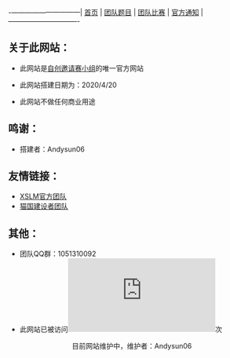 -——————————|  [首页](https://andysun06.github.io/noip-zcyqsxz/)  |  [团队题目](https://andysun06.github.io/noip-zcyqsxz-tdtm/)  |  [团队比赛](https://andysun06.github.io/noip-zcyqsxz-tdbs/)  |  [官方通知](https://andysun06.github.io/noip-zcyqsxz-gftz/)  |——————————-

## 关于此网站：

- 此网站是[自创邀请赛小组](https://www.luogu.com.cn/team/26085)的唯一官方网站

- 此网站搭建日期为：2020/4/20

- 此网站不做任何商业用途

## 鸣谢：

- 搭建者：Andysun06

## 友情链接：

- [XSLM官方团队](https://www.luogu.com.cn/team/25191)
- [猫国建设者团队](https://www.luogu.com.cn/team/23467)

## 其他：
- 团队QQ群：1051310092
- 此网站已被访问![](http://www.hit-counts.com/counter.php?t=MTQ0Nzc3MA==)次

<center>目前网站维护中，维护者：Andysun06</center>
